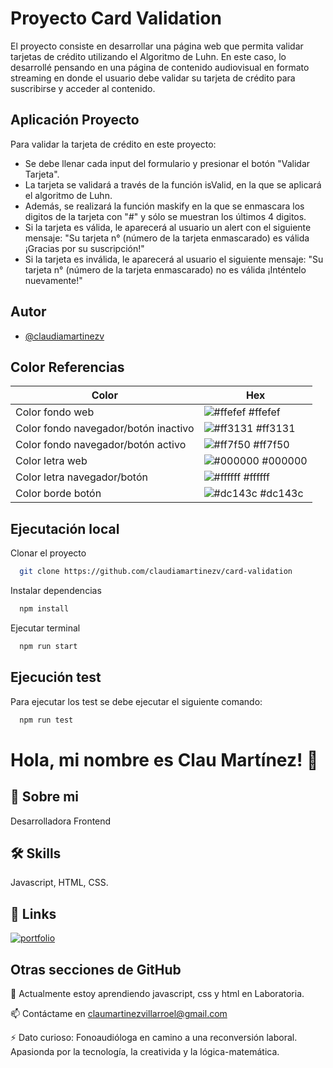 
# Proyecto Card Validation

El proyecto consiste en desarrollar una página web que permita validar tarjetas de crédito utilizando el Algoritmo de Luhn. En este caso, lo desarrollé pensando en una página de contenido audiovisual en formato streaming en donde el usuario debe validar su tarjeta de crédito para suscribirse y acceder al contenido. 


## Aplicación Proyecto

Para validar la tarjeta de crédito en este proyecto:

- Se debe llenar cada input del formulario y presionar el botón "Validar Tarjeta".
-  La tarjeta se validará a través de la función isValid, en la que se aplicará el algoritmo de Luhn.
-  Además, se realizará la función maskify en la que se enmascara los digitos de la tarjeta con "#" y sólo se muestran los últimos 4 digitos. 
-  Si la tarjeta es válida, le aparecerá al usuario un alert con el siguiente mensaje: "Su tarjeta n° (número de la tarjeta enmascarado) es válida ¡Gracias por su suscripción!"
-  Si la tarjeta es inválida, le aparecerá al usuario el siguiente mensaje: "Su tarjeta n° (número de la tarjeta enmascarado) no es válida ¡Inténtelo nuevamente!"



## Autor

- [@claudiamartinezv](https://github.com/claudiamartinezv/card-validation)

## Color Referencias

| Color             | Hex                                                                |
| ----------------- | ------------------------------------------------------------------ |
| Color fondo web | ![#ffefef](https://via.placeholder.com/10/ffefef?text=+) #ffefef |
| Color fondo navegador/botón inactivo| ![#ff3131](https://via.placeholder.com/10/ff3131?text=+) #ff3131 |
| Color fondo navegador/botón activo | ![#ff7f50](https://via.placeholder.com/10/ff7f50?text=+) #ff7f50 |
| Color letra web | ![#000000](https://via.placeholder.com/10/000000?text=+) #000000 |
| Color letra navegador/botón | ![#ffffff](https://via.placeholder.com/10/ffffff?text=+) #ffffff |
| Color borde botón | ![#dc143c](https://via.placeholder.com/10/dc143c?text=+) #dc143c |



## Ejecutación local

Clonar el proyecto

```bash
  git clone https://github.com/claudiamartinezv/card-validation
```

Instalar dependencias

```bash
  npm install
```

Ejecutar terminal

```bash
  npm run start
```


## Ejecución test

Para ejecutar los test se debe ejecutar el siguiente comando:

```bash
  npm run test
```


# Hola, mi nombre es Clau Martínez! 👋


## 🚀 Sobre mi 
Desarrolladora Frontend


## 🛠 Skills
Javascript, HTML, CSS.


## 🔗 Links
[![portfolio](https://img.shields.io/badge/mi_portafolio-000?style=for-the-badge&logo=ko-fi&logoColor=white)](https://github.com/claudiamartinezv/)


## Otras secciones de GitHub

🧠 Actualmente estoy aprendiendo javascript, css y html en Laboratoria.

📫 Contáctame en claumartinezvillarroel@gmail.com

⚡️ Dato curioso: Fonoaudióloga en camino a una reconversión laboral. Apasionda por la tecnología, la creativida y la lógica-matemática.

